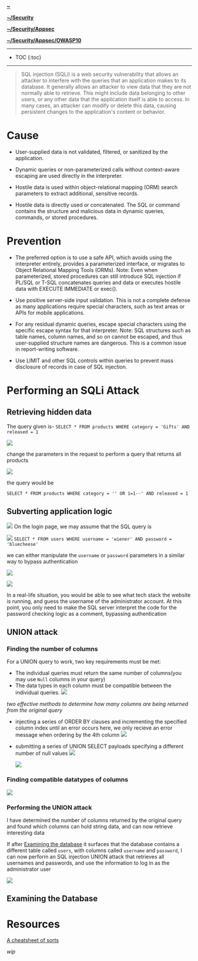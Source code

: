**[~](../../../../README.md)**

**[~/Security](../../../security.md)**

**[~/Security/Appsec](../../appsec.md)**

**[~/Security/Appsec/OWASP10](../OWASP10.md)**

---

* TOC
{:toc}

---

> SQL injection (SQLi) is a web security vulnerability that allows an attacker to interfere with the queries that an application makes to its database. It generally allows an attacker to view data that they are not normally able to retrieve. This might include data belonging to other users, or any other data that the application itself is able to access. In many cases, an attacker can modify or delete this data, causing persistent changes to the application's content or behavior.

# Cause

- User-supplied data is not validated, filtered, or sanitized by the application.

- Dynamic queries or non-parameterized calls without context-aware escaping are used directly in the interpreter.

- Hostile data is used within object-relational mapping (ORM) search parameters to extract additional, sensitive records.

- Hostile data is directly used or concatenated. The SQL or command contains the structure and malicious data in dynamic queries, commands, or stored procedures.

# Prevention

- The preferred option is to use a safe API, which avoids using the interpreter entirely, provides a parameterized interface, or migrates to Object Relational Mapping Tools (ORMs).
  Note: Even when parameterized, stored procedures can still introduce SQL injection if PL/SQL or T-SQL concatenates queries and data or executes hostile data with EXECUTE IMMEDIATE or exec().

- Use positive server-side input validation. This is not a complete defense as many applications require special characters, such as text areas or APIs for mobile applications.

- For any residual dynamic queries, escape special characters using the specific escape syntax for that interpreter.
  Note: SQL structures such as table names, column names, and so on cannot be escaped, and thus user-supplied structure names are dangerous. This is a common issue in report-writing software.

- Use LIMIT and other SQL controls within queries to prevent mass disclosure of records in case of SQL injection.

# Performing an SQLi Attack

## Retrieving hidden data

The query given is-
`SELECT * FROM products WHERE category = 'Gifts' AND released = 1`

![](img/sqli_a1.png)

change the parameters in the request to perform a query that returns all products

![](img/sqli_a2.png)

the query would be

`SELECT * FROM products WHERE category = '' OR 1=1--' AND released = 1`

## Subverting application logic

![](img/sqli_b1.png)
On the login page, we may assume that the SQL query is

![](img/sqli_b2.png)
`SELECT * FROM users WHERE username = 'wiener' AND password = 'bluecheese'`

we can either manipulate the `username` or `password` parameters in a similar way to bypass authentication

![](img/sqli_b3.png)

![](img/sqli_b4.png)

In a real-life situation, you would be able to see what tech stack the website is running, and guess the username of the administrator account. At this point, you only need to make the SQL server interpret the code for the password checking logic as a comment, bypassing authentication

## UNION attack

### Finding the number of columns

For a UNION query to work, two key requirements must be met:

- The individual queries must return the same number of columns(you may use `Null` columns in your query)
- The data types in each column must be compatible between the individual queries.
  ![](img/sqli_c1.png)

_two effective methods to determine how many columns are being returned from the original query_

- injecting a series of ORDER BY clauses and incrementing the specified column index until an error occurs
  here, we only recieve an error message when ordering by the 4th column
  ![](img/sqli_c2.png)

- submitting a series of UNION SELECT payloads specifying a different number of null values
  ![](img/sqli_c3.png)

  ![](img/sqli_c4.png)

### Finding compatible datatypes of columns

![](img/sqli_c5.png)

### Performing the UNION attack

I have determined the number of columns returned by the original query and found which columns can hold string data, and can now retrieve interesting data

If after [Examining the database](#examining-the-database) it surfaces that the database contains a different table called `users`, with columns called `username` and `password`, I can now perform an SQL injection UNION attack that retrieves all usernames and passwords, and use the information to log in as the administrator user

![](img/sqli_c6.png)

## Examining the Database

# Resources

[A cheatsheet of sorts](https://www.websec.ca/kb/sql_injection)

_wip_
